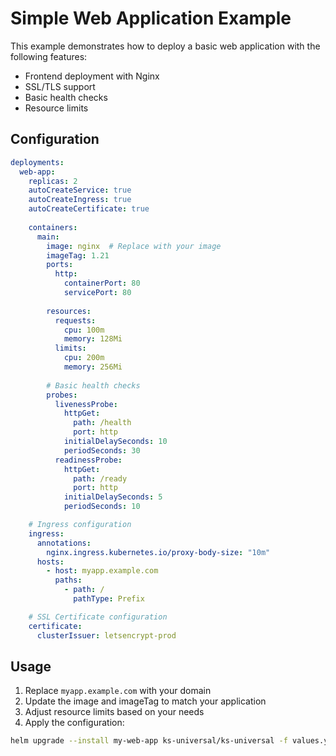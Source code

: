 # Simple Web Application Example

This example demonstrates how to deploy a basic web application with the following features:
- Frontend deployment with Nginx
- SSL/TLS support
- Basic health checks
- Resource limits

## Configuration
```yaml
deployments:
  web-app:
    replicas: 2
    autoCreateService: true
    autoCreateIngress: true
    autoCreateCertificate: true
    
    containers:
      main:
        image: nginx  # Replace with your image
        imageTag: 1.21
        ports:
          http:
            containerPort: 80
            servicePort: 80
        
        resources:
          requests:
            cpu: 100m
            memory: 128Mi
          limits:
            cpu: 200m
            memory: 256Mi
        
        # Basic health checks
        probes:
          livenessProbe:
            httpGet:
              path: /health
              port: http
            initialDelaySeconds: 10
            periodSeconds: 30
          readinessProbe:
            httpGet:
              path: /ready
              port: http
            initialDelaySeconds: 5
            periodSeconds: 10

    # Ingress configuration
    ingress:
      annotations:
        nginx.ingress.kubernetes.io/proxy-body-size: "10m"
      hosts:
        - host: myapp.example.com
          paths:
            - path: /
              pathType: Prefix

    # SSL Certificate configuration
    certificate:
      clusterIssuer: letsencrypt-prod
```

## Usage

1. Replace `myapp.example.com` with your domain
2. Update the image and imageTag to match your application
3. Adjust resource limits based on your needs
4. Apply the configuration:

```bash
helm upgrade --install my-web-app ks-universal/ks-universal -f values.yaml
```
